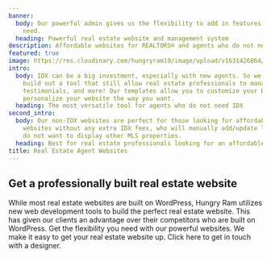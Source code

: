 ```yaml
---
banner:
  body: Our powerful admin gives us the flexibility to add in features your site may
    need.
  heading: Powerful real estate website and management system
description: Affordable websites for REALTORS® and agents who do not need IDX
featured: true
image: https://res.cloudinary.com/hungryram19/image/upload/v1631426864/hungryram/real-estate-theme.jpg
intro:
  body: IDX can be a big investment, especially with new agents. So we decided to
    build out a tool that still allow real estate professionals to manage their listings,
    testimonials, and more! Our templates allow you to customize your branding and
    personalize your website the way you want.
  heading: The most versatile tool for agents who do not need IDX
second_intro:
  body: Our non-IDX websites are perfect for those looking for affordable real estate
    websites without any extra IDX fees, who will manually add/update listings, and
    do not want to display other MLS properties.
  heading: Best for real estate professionals looking for an affordable website
title: Real Estate Agent Websites
---
```

## Get a professionally built real estate website

While most real estate websites are built on WordPress, Hungry Ram utilizes new web development tools to build the perfect real estate website. This has given our clients an advantage over their competitors who are built on WordPress. Get the flexibility you need with our powerful websites. We make it easy to get your real estate website up. Click here to get in touch with a designer.